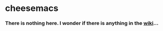 # cheesemacs
### There is nothing here. I wonder if there is anything in the [wiki](https://github.com/cheeze2000/cheesemacs/wiki)...

